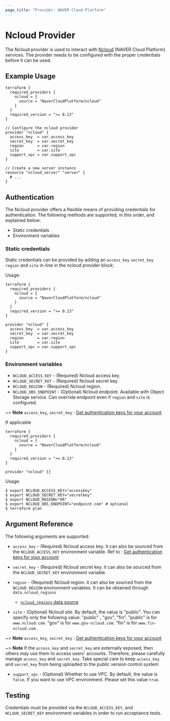 ```yaml
---
page_title: "Provider: NAVER Cloud Platform"
---
```


# Ncloud Provider

The Ncloud provider is used to interact with
[Ncloud](https://www.ncloud.com) (NAVER Cloud Platform) services.
The provider needs to be configured with the proper credentials before it can be used.


## Example Usage

```hcl
terraform {
  required_providers {
    ncloud = {
      source = "NaverCloudPlatform/ncloud"
    }
  }
  required_version = ">= 0.13"
}

// Configure the ncloud provider
provider "ncloud" {
  access_key  = var.access_key
  secret_key  = var.secret_key
  region      = var.region
  site        = var.site
  support_vpc = var.support_vpc
}

// Create a new server instance
resource "ncloud_server" "server" {
  # ...
}
```

## Authentication


The Ncloud provider offers a flexible means of providing credentials for authentication.
The following methods are supported, in this order, and explained below:

- Static credentials
- Environment variables

### Static credentials

Static credentials can be provided by adding an `access_key` `secret_key` `region` and `site` in-line in the
ncloud provider block:

Usage:

```hcl
terraform {
  required_providers {
    ncloud = {
      source = "NaverCloudPlatform/ncloud"
    }
  }
  required_version = ">= 0.13"
}

provider "ncloud" {
  access_key  = var.access_key
  secret_key  = var.secret_key
  region      = var.region
  site        = var.site
  support_vpc = var.support_vpc
}
```


### Environment variables

* `NCLOUD_ACCESS_KEY` - (Required) Ncloud access key.
* `NCLOUD_SECRET_KEY` - (Required) Ncloud secret key.
* `NCLOUD_REGION` - (Required) Ncloud region. 
* `NCLOUD_OBS_ENDPOINT` - (Optional) Ncloud endpoint. Available with Object Storage service. Can override endpoint even if `region` and `site` is configured.

~> **Note** `access_key`, `secret_key` : [Get authentication keys for your account](http://docs.ncloud.com/en/api_new/api_new-1-1.html#preparation)

If applicable
```hcl
terraform {
  required_providers {
    ncloud = {
      source = "NaverCloudPlatform/ncloud"
    }
  }
  required_version = ">= 0.13"
}

provider "ncloud" {}
```

Usage:

```shell
$ export NCLOUD_ACCESS_KEY="accesskey"
$ export NCLOUD_SECRET_KEY="secretkey"
$ export NCLOUD_REGION="KR"
$ export NCLOUD_OBS_ENDPOINT="endpoint.com" # optional
$ terraform plan
```


## Argument Reference

The following arguments are supported:

* `access_key` - (Required) Ncloud access key.
  it can also be sourced from the `NCLOUD_ACCESS_KEY` environment variable.
  Ref to : [Get authentication keys for your account](http://docs.ncloud.com/en/api_new/api_new-1-1.html#preparation)

* `secret_key` - (Required) Ncloud secret key. it can also be sourced from the `NCLOUD_SECRET_KEY` environment variable.
* `region` - (Required) Ncloud region. it can also be sourced from the `NCLOUD_REGION` environment variables. It can be
  obtained through `data.ncloud_regions`
  - [`ncloud_regions` data source](data-sources/regions.md)

* `site` - (Optional) Ncloud site. By default, the value is "public". You can specify only the following value: "public"
  , "gov", "fin". "public" is for `www.ncloud.com`. "gov" is for `www.gov-ncloud.com`. "fin" is for `www.fin-ncloud.com`
  .

~> **Note** `access_key`, `secret_key` : [Get authentication keys for your account](http://docs.ncloud.com/en/api_new/api_new-1-1.html#preparation)

~> **Note** If the `access_key` and `secret_key` are externally exposed, then others may use them to access users' accounts.
Therefore, please carefully manage `access_key` and `secret_key`. Take special care to keep `access_key` and `secret_key` from being uploaded to the public version control system


* `support_vpc` - (Optional) Whether to use VPC. By default, the value is `false`. If you want to use VPC environment. Please set this value `true`.  


## Testing

Credentials must be provided via the `NCLOUD_ACCESS_KEY`, and `NCLOUD_SECRET_KEY` environment variables in order to run acceptance tests.



